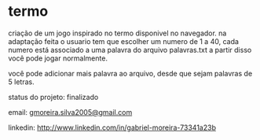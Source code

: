 # termo

criação de um jogo inspirado no termo disponivel no navegador. na adaptação feita o usuario tem que escolher um numero de 1 a 40, cada numero está associado a uma palavra do arquivo palavras.txt
a partir disso você pode jogar normalmente.

você pode adicionar mais palavra ao arquivo, desde que sejam palavras de 5 letras.

status do projeto: finalizado

email: gmoreira.silva2005@gmail.com

linkedin: http://www.linkedin.com/in/gabriel-moreira-73341a23b
